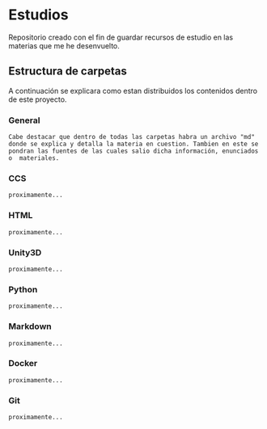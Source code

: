 # Estudios

Repositorio creado con el fin de guardar recursos de estudio en las materias que me he desenvuelto.

## Estructura de carpetas

A continuación se explicara como estan distribuidos los contenidos dentro de este proyecto.

### General

    Cabe destacar que dentro de todas las carpetas habra un archivo "md" donde se explica y detalla la materia en cuestion. Tambien en este se pondran las fuentes de las cuales salio dicha información, enunciados o  materiales. 

### CCS

    proximamente...

### HTML

    proximamente...

### Unity3D

    proximamente...

### Python

    proximamente...

### Markdown

    proximamente...

### Docker

    proximamente...

### Git

    proximamente...
